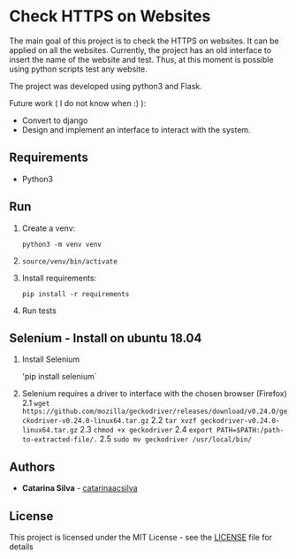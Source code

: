 # Check HTTPS on Websites

The main goal of this project is to check the HTTPS on websites. It can be applied on all the websites. Currently, the project has an old interface to insert the name of the website and test. Thus, at this moment is possible using python scripts test any website.

The project was developed using python3 and Flask.

Future work ( I do not know when :) ):

- Convert to django
- Design and implement an interface to interact with the system.

## Requirements

- Python3


## Run

1. Create a venv:

    `python3 -m venv venv`

2. `source/venv/bin/activate`

3. Install requirements:

    `pip install -r requirements`

4. Run tests


## Selenium - Install on ubuntu 18.04

1. Install Selenium

    'pip install selenium`

2. Selenium requires a driver to interface with the chosen browser (Firefox)
    2.1 `wget https://github.com/mozilla/geckodriver/releases/download/v0.24.0/geckodriver-v0.24.0-linux64.tar.gz`
    2.2 `tar xvzf geckodriver-v0.24.0-linux64.tar.gz`
    2.3 `chmod +x geckodriver`
    2.4 `export PATH=$PATH:/path-to-extracted-file/.`
    2.5 `sudo mv geckodriver /usr/local/bin/`


## Authors

* **Catarina Silva** - [catarinaacsilva](https://github.com/catarinaacsilva)

## License

This project is licensed under the MIT License - see the [LICENSE](LICENSE) file for details